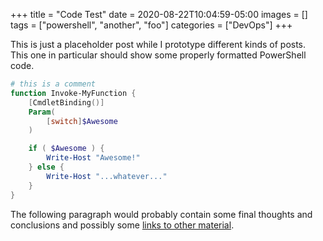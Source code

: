 +++
title = "Code Test"
date = 2020-08-22T10:04:59-05:00
images = []
tags = ["powershell", "another", "foo"]
categories = ["DevOps"]
+++

This is just a placeholder post while I prototype different kinds of posts. This one in particular should show some properly formatted PowerShell code.

```powershell
# this is a comment
function Invoke-MyFunction {
    [CmdletBinding()]
    Param(
        [switch]$Awesome
    )

    if ( $Awesome ) {
        Write-Host "Awesome!"
    } else {
        Write-Host "...whatever..."
    }
}
```

The following paragraph would probably contain some final thoughts and conclusions and possibly some [links to other material](https://powershellgallery.com).
